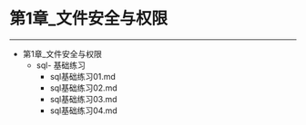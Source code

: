 # 第1章_文件安全与权限

---


* 第1章_文件安全与权限
    * sql- 基础练习
        * sql基础练习01.md   
        * sql基础练习02.md
        * sql基础练习03.md
        * sql基础练习04.md